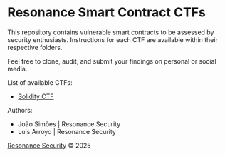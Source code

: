 # Resonance Smart Contract CTFs

This repository contains vulnerable smart contracts to be assessed by security enthusiasts. Instructions for each CTF are available within their respective folders.

Feel free to clone, audit, and submit your findings on personal or social media.

List of available CTFs:
- [Solidity CTF](Solidity/)

Authors:
- João Simões | Resonance Security
- Luis Arroyo | Resonance Security

[Resonance Security](https://www.resonance.security/) © 2025
